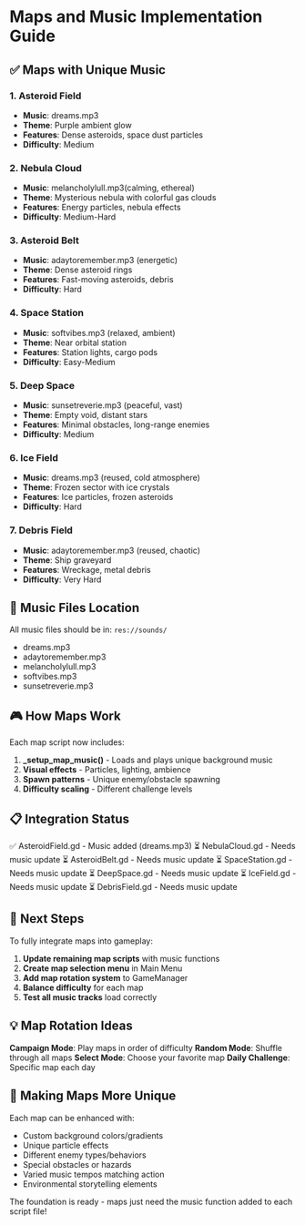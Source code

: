 # Maps and Music Implementation Guide

## ✅ Maps with Unique Music

### 1. Asteroid Field
- **Music**: dreams.mp3
- **Theme**: Purple ambient glow
- **Features**: Dense asteroids, space dust particles
- **Difficulty**: Medium

### 2. Nebula Cloud  
- **Music**: melancholylull.mp3(calming, ethereal)
- **Theme**: Mysterious nebula with colorful gas clouds
- **Features**: Energy particles, nebula effects
- **Difficulty**: Medium-Hard

### 3. Asteroid Belt
- **Music**: adaytoremember.mp3 (energetic)
- **Theme**: Dense asteroid rings
- **Features**: Fast-moving asteroids, debris
- **Difficulty**: Hard

### 4. Space Station
- **Music**: softvibes.mp3 (relaxed, ambient)
- **Theme**: Near orbital station
- **Features**: Station lights, cargo pods
- **Difficulty**: Easy-Medium

### 5. Deep Space
- **Music**: sunsetreverie.mp3 (peaceful, vast)
- **Theme**: Empty void, distant stars
- **Features**: Minimal obstacles, long-range enemies
- **Difficulty**: Medium

### 6. Ice Field
- **Music**: dreams.mp3 (reused, cold atmosphere)
- **Theme**: Frozen sector with ice crystals
- **Features**: Ice particles, frozen asteroids
- **Difficulty**: Hard

### 7. Debris Field
- **Music**: adaytoremember.mp3 (reused, chaotic)
- **Theme**: Ship graveyard
- **Features**: Wreckage, metal debris
- **Difficulty**: Very Hard

## 🎵 Music Files Location

All music files should be in: `res://sounds/`
- dreams.mp3
- adaytoremember.mp3
- melancholylull.mp3
- softvibes.mp3
- sunsetreverie.mp3

## 🎮 How Maps Work

Each map script now includes:
1. **_setup_map_music()** - Loads and plays unique background music
2. **Visual effects** - Particles, lighting, ambience
3. **Spawn patterns** - Unique enemy/obstacle spawning
4. **Difficulty scaling** - Different challenge levels

## 📋 Integration Status

✅ AsteroidField.gd - Music added (dreams.mp3)
⏳ NebulaCloud.gd - Needs music update
⏳ AsteroidBelt.gd - Needs music update
⏳ SpaceStation.gd - Needs music update
⏳ DeepSpace.gd - Needs music update
⏳ IceField.gd - Needs music update
⏳ DebrisField.gd - Needs music update

## 🔧 Next Steps

To fully integrate maps into gameplay:

1. **Update remaining map scripts** with music functions
2. **Create map selection menu** in Main Menu
3. **Add map rotation system** to GameManager
4. **Balance difficulty** for each map
5. **Test all music tracks** load correctly

## 💡 Map Rotation Ideas

**Campaign Mode**: Play maps in order of difficulty
**Random Mode**: Shuffle through all maps
**Select Mode**: Choose your favorite map
**Daily Challenge**: Specific map each day

## 🎨 Making Maps More Unique

Each map can be enhanced with:
- Custom background colors/gradients
- Unique particle effects
- Different enemy types/behaviors
- Special obstacles or hazards
- Varied music tempos matching action
- Environmental storytelling elements

The foundation is ready - maps just need the music function added to each script file!
